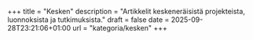 +++
title = "Kesken"
description = "Artikkelit keskeneräisistä projekteista, luonnoksista ja tutkimuksista."
draft = false
date = 2025-09-28T23:21:06+01:00
url = "kategoria/kesken"
+++